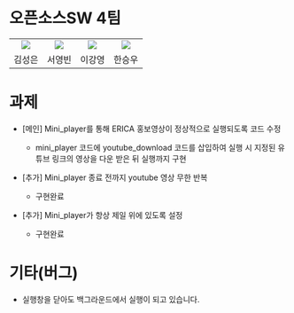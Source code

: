 # 오픈소스SW 4팀

<table align="center">
  <tr>
    <td align="center"><a href="https://github.com/eun0903t"><img src=https://avatars.githubusercontent.com/u/134464931?v=4/></td>
    <td align="center"><a href="https://github.com/B1Nsyeong"><img src=https://avatars.githubusercontent.com/u/134376582?v=4></td>
    <td align="center"><a href="https://github.com/gang7994"><img src=https://avatars.githubusercontent.com/u/40176294?v=4"/></td>
    <td align="center"><a href="https://github.com/FiyeroHan"><img src=https://avatars.githubusercontent.com/u/107747566?v=4"/></td>
  </tr>
  <tr>
    <td align="center">김성은</td>
    <td align="center">서영빈</td>
    <td align="center">이강영</td>
    <td align="center">한승우</td>
  </tr>
</table>

# 과제

- [메인] Mini_player를 통해 ERICA 홍보영상이 정상적으로 실행되도록 코드 수정
  - mini_player 코드에 youtube_download 코드를 삽입하여 실행 시 지정된 유튜브 링크의 영상을 다운 받은 뒤 실행까지 구현

- [추가] Mini_player 종료 전까지 youtube 영상 무한 반복
  - 구현완료

- [추가] Mini_player가 항상 제일 위에 있도록 설정
  - 구현완료

# 기타(버그)

- 실행창을 닫아도 백그라운드에서 실행이 되고 있습니다.
